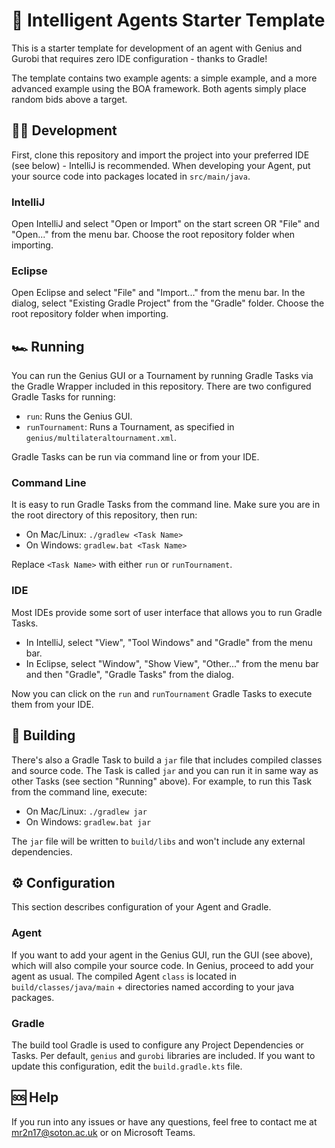 # 🤖 Intelligent Agents Starter Template

This is a starter template for development of an agent with Genius and Gurobi that requires zero IDE configuration - thanks to Gradle!

The template contains two example agents: a simple example, and a more advanced example using the BOA framework.
Both agents simply place random bids above a target.

## 🧑‍💻 Development

First, clone this repository and import the project into your preferred IDE (see below) - IntelliJ is recommended.
When developing your Agent, put your source code into packages located in `src/main/java`.

### IntelliJ

Open IntelliJ and select "Open or Import" on the start screen OR "File" and "Open..." from the menu bar.
Choose the root repository folder when importing.

### Eclipse

Open Eclipse and select "File" and "Import..." from the menu bar.
In the dialog, select "Existing Gradle Project" from the "Gradle" folder.
Choose the root repository folder when importing.


## 🏎 Running

You can run the Genius GUI or a Tournament by running Gradle Tasks via the Gradle Wrapper included in this repository.
There are two configured Gradle Tasks for running:
- `run`: Runs the Genius GUI.
- `runTournament`: Runs a Tournament, as specified in `genius/multilateraltournament.xml`.

Gradle Tasks can be run via command line or from your IDE.

### Command Line

It is easy to run Gradle Tasks from the command line.
Make sure you are in the root directory of this repository, then run:
- On Mac/Linux: `./gradlew <Task Name>`
- On Windows: `gradlew.bat <Task Name>`

Replace `<Task Name>` with either `run` or `runTournament`.

### IDE

Most IDEs provide some sort of user interface that allows you to run Gradle Tasks.
- In IntelliJ, select "View", "Tool Windows" and "Gradle" from the menu bar.
- In Eclipse, select "Window", "Show View", "Other..." from the menu bar and then "Gradle", "Gradle Tasks" from the dialog.

Now you can click on the `run` and `runTournament` Gradle Tasks to execute them from your IDE.

## 👷 Building

There's also a Gradle Task to build a `jar` file that includes compiled classes and source code.
The Task is called `jar` and you can run it in same way as other Tasks (see section "Running" above).
For example, to run this Task from the command line, execute:
- On Mac/Linux: `./gradlew jar`
- On Windows: `gradlew.bat jar`

The `jar` file will be written to `build/libs` and won't include any external dependencies.


## ⚙️ Configuration

This section describes configuration of your Agent and Gradle.

### Agent

If you want to add your agent in the Genius GUI, run the GUI (see above), which will also compile your source code.
In Genius, proceed to add your agent as usual.
The compiled Agent `class` is located in `build/classes/java/main` + directories named according to your java packages.

### Gradle

The build tool Gradle is used to configure any Project Dependencies or Tasks.
Per default, `genius` and `gurobi` libraries are included.
If you want to update this configuration, edit the `build.gradle.kts` file.


## 🆘 Help

If you run into any issues or have any questions, feel free to contact me at [mr2n17@soton.ac.uk](mailto:mr2n17@soton.ac.uk) or on Microsoft Teams.
